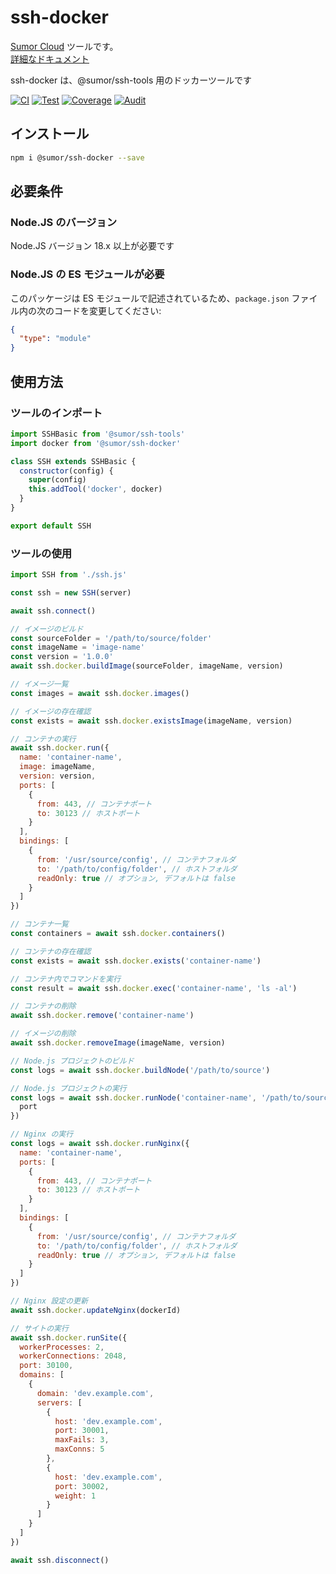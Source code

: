 # ssh-docker

[Sumor Cloud](https://sumor.cloud) ツールです。  
[詳細なドキュメント](https://sumor.cloud/ssh-docker)

ssh-docker は、@sumor/ssh-tools 用のドッカーツールです

[![CI](https://github.com/sumor-cloud/ssh-docker/actions/workflows/ci.yml/badge.svg)](https://github.com/sumor-cloud/ssh-docker/actions/workflows/ci.yml)
[![Test](https://github.com/sumor-cloud/ssh-docker/actions/workflows/ut.yml/badge.svg)](https://github.com/sumor-cloud/ssh-docker/actions/workflows/ut.yml)
[![Coverage](https://github.com/sumor-cloud/ssh-docker/actions/workflows/coverage.yml/badge.svg)](https://github.com/sumor-cloud/ssh-docker/actions/workflows/coverage.yml)
[![Audit](https://github.com/sumor-cloud/ssh-docker/actions/workflows/audit.yml/badge.svg)](https://github.com/sumor-cloud/ssh-docker/actions/workflows/audit.yml)

## インストール

```bash
npm i @sumor/ssh-docker --save
```

## 必要条件

### Node.JS のバージョン

Node.JS バージョン 18.x 以上が必要です

### Node.JS の ES モジュールが必要

このパッケージは ES モジュールで記述されているため、`package.json` ファイル内の次のコードを変更してください:

```json
{
  "type": "module"
}
```

## 使用方法

### ツールのインポート

```js
import SSHBasic from '@sumor/ssh-tools'
import docker from '@sumor/ssh-docker'

class SSH extends SSHBasic {
  constructor(config) {
    super(config)
    this.addTool('docker', docker)
  }
}

export default SSH
```

### ツールの使用

```js
import SSH from './ssh.js'

const ssh = new SSH(server)

await ssh.connect()

// イメージのビルド
const sourceFolder = '/path/to/source/folder'
const imageName = 'image-name'
const version = '1.0.0'
await ssh.docker.buildImage(sourceFolder, imageName, version)

// イメージ一覧
const images = await ssh.docker.images()

// イメージの存在確認
const exists = await ssh.docker.existsImage(imageName, version)

// コンテナの実行
await ssh.docker.run({
  name: 'container-name',
  image: imageName,
  version: version,
  ports: [
    {
      from: 443, // コンテナポート
      to: 30123 // ホストポート
    }
  ],
  bindings: [
    {
      from: '/usr/source/config', // コンテナフォルダ
      to: '/path/to/config/folder', // ホストフォルダ
      readOnly: true // オプション, デフォルトは false
    }
  ]
})

// コンテナ一覧
const containers = await ssh.docker.containers()

// コンテナの存在確認
const exists = await ssh.docker.exists('container-name')

// コンテナ内でコマンドを実行
const result = await ssh.docker.exec('container-name', 'ls -al')

// コンテナの削除
await ssh.docker.remove('container-name')

// イメージの削除
await ssh.docker.removeImage(imageName, version)

// Node.js プロジェクトのビルド
const logs = await ssh.docker.buildNode('/path/to/source')

// Node.js プロジェクトの実行
const logs = await ssh.docker.runNode('container-name', '/path/to/source', {
  port
})

// Nginx の実行
const logs = await ssh.docker.runNginx({
  name: 'container-name',
  ports: [
    {
      from: 443, // コンテナポート
      to: 30123 // ホストポート
    }
  ],
  bindings: [
    {
      from: '/usr/source/config', // コンテナフォルダ
      to: '/path/to/config/folder', // ホストフォルダ
      readOnly: true // オプション, デフォルトは false
    }
  ]
})

// Nginx 設定の更新
await ssh.docker.updateNginx(dockerId)

// サイトの実行
await ssh.docker.runSite({
  workerProcesses: 2,
  workerConnections: 2048,
  port: 30100,
  domains: [
    {
      domain: 'dev.example.com',
      servers: [
        {
          host: 'dev.example.com',
          port: 30001,
          maxFails: 3,
          maxConns: 5
        },
        {
          host: 'dev.example.com',
          port: 30002,
          weight: 1
        }
      ]
    }
  ]
})

await ssh.disconnect()
```
